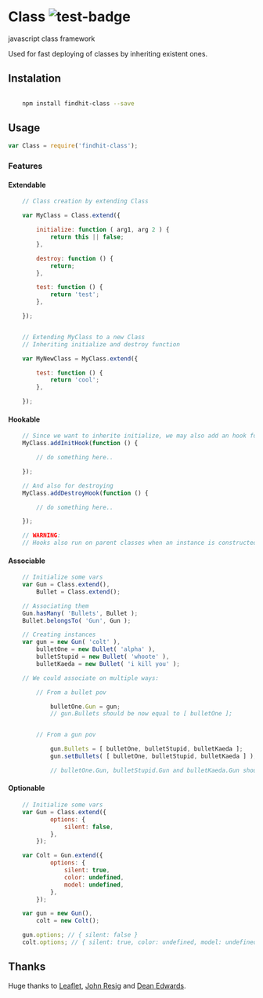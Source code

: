 # Class ![test-badge](http://strider.findhit.com/findhit/findhit-class/badge)

javascript class framework

Used for fast deploying of classes by inheriting existent ones.

## Instalation

```bash

	npm install findhit-class --save

```

## Usage

```js
var Class = require('findhit-class');
```

### Features

#### Extendable
```js
	// Class creation by extending Class

	var MyClass = Class.extend({

		initialize: function ( arg1, arg 2 ) {
			return this || false;
		},

		destroy: function () {
			return;
		},

		test: function () {
			return 'test';
		},

	});


	// Extending MyClass to a new Class
	// Inheriting initialize and destroy function

	var MyNewClass = MyClass.extend({

		test: function () {
			return 'cool';
		},

	});

```

#### Hookable
```js
	// Since we want to inherite initialize, we may also add an hook for this class
	MyClass.addInitHook(function () {

		// do something here..

	});

	// And also for destroying
	MyClass.addDestroyHook(function () {

		// do something here..

	});

	// WARNING:
	// Hooks also run on parent classes when an instance is constructed!

```

#### Associable
```js
	// Initialize some vars
	var Gun = Class.extend(),
		Bullet = Class.extend();

	// Associating them
	Gun.hasMany( 'Bullets', Bullet );
	Bullet.belongsTo( 'Gun', Gun );

	// Creating instances
	var gun = new Gun( 'colt' ),
		bulletOne = new Bullet( 'alpha' ),
		bulletStupid = new Bullet( 'whoote' ),
		bulletKaeda = new Bullet( 'i kill you' );

	// We could associate on multiple ways:

		// From a bullet pov

			bulletOne.Gun = gun;
			// gun.Bullets should be now equal to [ bulletOne ];


		// From a gun pov

			gun.Bullets = [ bulletOne, bulletStupid, bulletKaeda ];
			gun.setBullets( [ bulletOne, bulletStupid, bulletKaeda ] );

			// bulletOne.Gun, bulletStupid.Gun and bulletKaeda.Gun should be now equal to Gun

```

#### Optionable
```js
	// Initialize some vars
	var Gun = Class.extend({
			options: {
				silent: false,
			},
		});

	var Colt = Gun.extend({
			options: {
				silent: true,
				color: undefined,
				model: undefined,
			},
		});

	var gun = new Gun(),
		colt = new Colt();

	gun.options; // { silent: false }
	colt.options; // { silent: true, color: undefined, model: undefined }

```

## Thanks

Huge thanks to [Leaflet](https://github.com/Leaflet/Leaflet/blob/master/src/core/Class.js), [John Resig](http://ejohn.org/blog/simple-javascript-inheritance/) and [Dean Edwards](http://dean.edwards.name/weblog/2006/03/base/).
